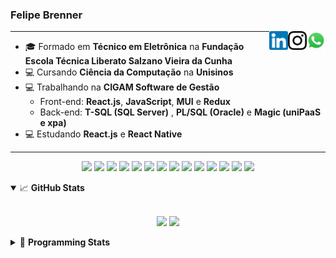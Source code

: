 <h3>Felipe Brenner</h3>

<a href="https://api.whatsapp.com/send?phone=5551995585968" target="_blank" rel="nofollow"><img align="right" width="30rem" src="./assets/whatsapp.png" alt="Whatsapp: +55 51995585968"/></a>
<a href="https://www.instagram.com/felipeobrenner/" target="_blank" rel="nofollow"><img align="right" width="30rem" src="./assets/instagram.png" alt="Instagram: @felipeobrenner"/></a>
<a href="https://www.linkedin.com/in/felipe-de-oliveira-brenner/" target="_blank" rel="nofollow"><img align="right" width="30rem" src="./assets/linkedin.png" alt="LinkedIn: @felipe-de-oliveira-brenner"/></a>

---

- 🎓 Formado em **Técnico em Eletrônica** na **Fundação Escola Técnica Liberato Salzano Vieira da Cunha**
- 💻 Cursando **Ciência da Computação** na **Unisinos**
- 💻 Trabalhando na **CIGAM Software de Gestão**
  - Front-end: **React.js**, **JavaScript**, **MUI** e **Redux**
  - Back-end: **T-SQL (SQL Server)** , **PL/SQL (Oracle)** e **Magic (uniPaaS e xpa)**
- 💻 Estudando **React.js** e **React Native**

---

<p align='center'>
  <img width="35rem" src="https://cdn.jsdelivr.net/gh/devicons/devicon/icons/react/react-original.svg" />
  <img width="35rem" src="https://cdn.jsdelivr.net/gh/devicons/devicon/icons/javascript/javascript-plain.svg" />
  <img width="35rem" src="https://cdn.jsdelivr.net/gh/devicons/devicon/icons/typescript/typescript-plain.svg" />
  <img width="35rem" src="https://cdn.jsdelivr.net/gh/devicons/devicon/icons/materialui/materialui-plain.svg" />
  <img width="35rem" src="https://cdn.jsdelivr.net/gh/devicons/devicon/icons/redux/redux-original.svg" />
  <img width="35rem" src="https://cdn.jsdelivr.net/gh/devicons/devicon/icons/css3/css3-plain.svg" />
  <img width="35rem" src="https://cdn.jsdelivr.net/gh/devicons/devicon/icons/html5/html5-plain.svg" />
  <img width="35rem" src="https://cdn.jsdelivr.net/gh/devicons/devicon/icons/vscode/vscode-original.svg" />
  <img width="35rem" src="https://cdn.jsdelivr.net/gh/devicons/devicon/icons/git/git-original.svg" />
  <img width="35rem" src="https://cdn.jsdelivr.net/gh/devicons/devicon/icons/yarn/yarn-original.svg" />
  <img width="35rem" src="https://cdn.jsdelivr.net/gh/devicons/devicon/icons/npm/npm-original-wordmark.svg" />
  <img width="35rem" src="https://cdn.jsdelivr.net/gh/devicons/devicon/icons/microsoftsqlserver/microsoftsqlserver-plain.svg" />
  <img width="35rem" src="https://cdn.jsdelivr.net/gh/devicons/devicon/icons/oracle/oracle-original.svg" />
  <img width="35rem" src="https://cdn.jsdelivr.net/gh/devicons/devicon/icons/ubuntu/ubuntu-plain.svg" />
</p>

<details open>
  <summary>📈 <b>GitHub Stats</b></summary>
  <br>
  <p align="center">
  <img src="https://github-readme-stats.vercel.app/api?username=felipebrenner&show_icons=true&theme=dark"/>
  <img src="https://github-readme-stats.vercel.app/api/top-langs/?username=felipebrenner&layout=compact&theme=dark">
  </p>

</details>

<details>
  <summary>🤖 <b>Programming Stats</b></summary>
  <br/>

  <!--START_SECTION:waka-->
**🐱 My GitHub Data** 

> 🏆 68 Contributions in the Year 2022
 > 
> 📦 147.2 kB Used in GitHub's Storage 
 > 
> 🚫 Not Opted to Hire
 > 
> 📜 21 Public Repositories 
 > 
> 🔑 1 Private Repository 
 > 
**I'm a Night 🦉** 

```text
🌞 Morning    57 commits     ██░░░░░░░░░░░░░░░░░░░░░░░   11.31% 
🌆 Daytime    146 commits    ███████░░░░░░░░░░░░░░░░░░   28.97% 
🌃 Evening    283 commits    ██████████████░░░░░░░░░░░   56.15% 
🌙 Night      18 commits     █░░░░░░░░░░░░░░░░░░░░░░░░   3.57%

```
📅 **I'm Most Productive on Sunday** 

```text
Monday       84 commits     ████░░░░░░░░░░░░░░░░░░░░░   16.67% 
Tuesday      99 commits     █████░░░░░░░░░░░░░░░░░░░░   19.64% 
Wednesday    58 commits     ███░░░░░░░░░░░░░░░░░░░░░░   11.51% 
Thursday     52 commits     ██░░░░░░░░░░░░░░░░░░░░░░░   10.32% 
Friday       34 commits     █░░░░░░░░░░░░░░░░░░░░░░░░   6.75% 
Saturday     55 commits     ██░░░░░░░░░░░░░░░░░░░░░░░   10.91% 
Sunday       122 commits    ██████░░░░░░░░░░░░░░░░░░░   24.21%

```


📊 **This Week I Spent My Time On** 

```text
💬 Programming Languages: 
JavaScript               9 hrs 12 mins       ████████████░░░░░░░░░░░░░   47.7% 
Python                   3 hrs 32 mins       ████░░░░░░░░░░░░░░░░░░░░░   18.39% 
TypeScript               3 hrs 23 mins       ████░░░░░░░░░░░░░░░░░░░░░   17.59% 
JSON                     1 hr 10 mins        █░░░░░░░░░░░░░░░░░░░░░░░░   6.11% 
Other                    35 mins             ░░░░░░░░░░░░░░░░░░░░░░░░░   3.11%

🔥 Editors: 
VS Code                  19 hrs 18 mins      █████████████████████████   100.0%

🐱‍💻 Projects: 
www_CGFrontEnd           14 hrs 22 mins      ██████████████████░░░░░░░   74.44% 
Unknown Project          3 hrs 9 mins        ████░░░░░░░░░░░░░░░░░░░░░   16.33% 
PG2022-1                 27 mins             ░░░░░░░░░░░░░░░░░░░░░░░░░   2.39% 
Inteligência Artificial e26 mins             ░░░░░░░░░░░░░░░░░░░░░░░░░   2.3% 
www_CGFrontTemplate      25 mins             ░░░░░░░░░░░░░░░░░░░░░░░░░   2.22%

💻 Operating System: 
Linux                    19 hrs 4 mins       ████████████████████████░   98.82% 
Windows                  13 mins             ░░░░░░░░░░░░░░░░░░░░░░░░░   1.18%

```

**I Mostly Code in TypeScript** 

```text
TypeScript               9 repos             ██████████░░░░░░░░░░░░░░░   42.86% 
Java                     3 repos             ███░░░░░░░░░░░░░░░░░░░░░░   14.29% 
CSS                      2 repos             ██░░░░░░░░░░░░░░░░░░░░░░░   9.52% 
JavaScript               2 repos             ██░░░░░░░░░░░░░░░░░░░░░░░   9.52% 
Assembly                 1 repo              █░░░░░░░░░░░░░░░░░░░░░░░░   4.76%

```



 Last Updated on 11/03/2022 02:43:22 UTC
<!--END_SECTION:waka-->
</details>
